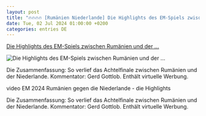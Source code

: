 ```yaml
---
layout: post
title: "🔥🔥🔥🔥 [Rumänien Niederlande] Die Highlights des EM-Spiels zwischen Rumänien und der ..."
date: Tue, 02 Jul 2024 01:00:00 +0200
categories: entries DE
---
```

[Die Highlights des EM-Spiels zwischen Rumänien und der ...](https://www.sportschau.de/fussball/uefa-euro-2024/rumaenien-gegen-die-niederlande-die-highlights,video-em-2024-rumaenien-niederlande-zusammenfassung-100.html)

![Die Highlights des EM-Spiels zwischen Rumänien und der ...](https://images.sportschau.de/image/258676f5-6166-4918-b696-0ed3d119a46d/AAABkHShC2Q/AAABjwnlFvA/16x9-1280/thumb-rumaenien-niederlande-102.jpg)

Die Zusammenfassung: So verlief das Achtelfinale zwischen Rumänien und der Niederlande. Kommentator: Gerd Gottlob. Enthält virtuelle Werbung.

video EM 2024 Rumänien gegen die Niederlande - die Highlights

Die Zusammenfassung: So verlief das Achtelfinale zwischen Rumänien und der Niederlande. Kommentator: Gerd Gottlob. Enthält virtuelle Werbung.

